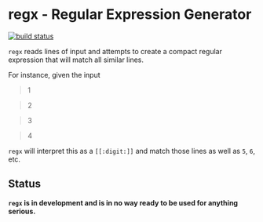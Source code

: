 # regx - Regular Expression Generator
[![build status](https://travis-ci.org/thepeterstone/regx.svg?branch=master)](https://travis-ci.org/thepeterstone/regx)

`regx` reads lines of input and attempts to create a compact regular expression that
will match all similar lines. 

For instance, given the input

> 1

> 2

> 3

> 4

`regx` will interpret this as a `[[:digit:]]` and match those lines as well as `5`, `6`, etc.

## Status

**`regx` is in development and is in no way ready to be used for anything
serious.**
